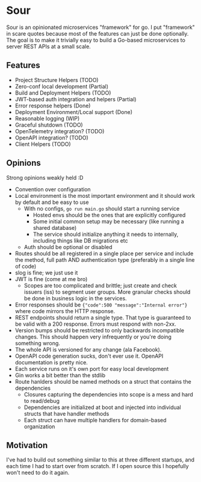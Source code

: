 # Sour

Sour is an opinionated microservices "framework" for go. I put "framework" in scare quotes because most of the
features can just be done optionally. The goal is to make it trivially easy to build a Go-based microservices
to server REST APIs at a small scale.

## Features

* Project Structure Helpers (TODO)
* Zero-conf local development (Partial)
* Build and Deployment Helpers (TODO)
* JWT-based auth integration and helpers (Partial)
* Error response helpers (Done)
* Deployment Environment/Local support (Done)
* Reasonable logging (WIP)
* Graceful shutdown (TODO)
* OpenTelemetry integration? (TODO)
* OpenAPI integration? (TODO)
* Client Helpers (TODO)

## Opinions
Strong opinions weakly held :D

* Convention over configuration
* Local environment is the most important environment and it should work by default and be easy to use
    * With no configs, `go run main.go` should start a running service
        * Hosted envs should be the ones that are explicitly configured
        * Some initial common setup may be necessary (like running a shared database)
        * The service should initialize anything it needs to internally, including things like DB migrations etc
    * Auth should be optional or disabled
* Routes should be all registered in a single place per service and include the method, full path AND authentication type (preferably in a single line of code)
* slog is fine; we just use it
* JWT is fine (come at me bro)
    * Scopes are too complicated and brittle; just create and check issuers (iss) to segment user groups. More granular checks should be done in business logic in the services. 
* Error responses should be `{"code":500 "message":"Internal error"}` where code mirrors the HTTP response.
* REST endpoints should return a single type. That type is guaranteed to be valid with a 200 response. Errors must respond with non-2xx.
* Version bumps should be restricted to only backwards incompatible changes. This should happen very infrequently or you're doing something wrong.
* The whole API is versioned for any change (ala Facebook).
* OpenAPI code generation sucks, don't ever use it. OpenAPI documentation is pretty nice.
* Each service runs on it's own port for easy local development
* Gin works a bit better than the stdlib
* Route hanlders should be named methods on a struct that contains the dependencies
    * Closures capturing the dependencies into scope is a mess and hard to read/debug
    * Dependencies are initialized at boot and injected into individual structs that have handler methods
    * Each struct can have multiple handlers for domain-based organization

## Motivation
I've had to build out something similar to this at three different startups, and each time I had to start over
from scratch. If I open source this I hopefully won't need to do it again.
